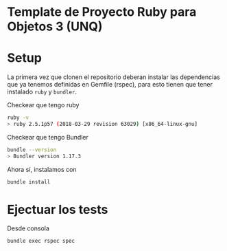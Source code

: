 # Template de Proyecto Ruby para Objetos 3 (UNQ)


# Setup

La primera vez que clonen el repositorio deberan instalar las dependencias que ya tenemos definidas en Gemfile (rspec), para esto tienen que tener instalado `ruby` y `bundler`.

Checkear que tengo ruby

```bash
ruby -v
> ruby 2.5.1p57 (2018-03-29 revision 63029) [x86_64-linux-gnu]
```

Checkear que tengo Bundler

```bash
bundle --version
> Bundler version 1.17.3
```

Ahora sí, instalamos con

```bash
bundle install
```

# Ejectuar los tests

Desde consola

```bash
bundle exec rspec spec
```


